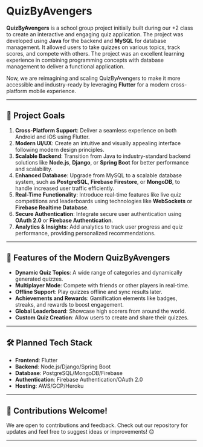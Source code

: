 # QuizByAvengers  

**QuizByAvengers** is a school group project initially built during our +2 class to create an interactive and engaging quiz application. The project was developed using **Java** for the backend and **MySQL** for database management. It allowed users to take quizzes on various topics, track scores, and compete with others. The project was an excellent learning experience in combining programming concepts with database management to deliver a functional application.  

Now, we are reimagining and scaling QuizByAvengers to make it more accessible and industry-ready by leveraging **Flutter** for a modern cross-platform mobile experience.  

---

## 🚀 Project Goals  

1. **Cross-Platform Support**: Deliver a seamless experience on both Android and iOS using Flutter.  
2. **Modern UI/UX**: Create an intuitive and visually appealing interface following modern design principles.  
3. **Scalable Backend**: Transition from Java to industry-standard backend solutions like **Node.js**, **Django**, or **Spring Boot** for better performance and scalability.  
4. **Enhanced Database**: Upgrade from MySQL to a scalable database system, such as **PostgreSQL**, **Firebase Firestore**, or **MongoDB**, to handle increased user traffic efficiently.  
5. **Real-Time Functionality**: Introduce real-time features like live quiz competitions and leaderboards using technologies like **WebSockets** or **Firebase Realtime Database**.  
6. **Secure Authentication**: Integrate secure user authentication using **OAuth 2.0** or **Firebase Authentication**.  
7. **Analytics & Insights**: Add analytics to track user progress and quiz performance, providing personalized recommendations.  

---

## 🌟 Features of the Modern QuizByAvengers  

- **Dynamic Quiz Topics**: A wide range of categories and dynamically generated quizzes.  
- **Multiplayer Mode**: Compete with friends or other players in real-time.  
- **Offline Support**: Play quizzes offline and sync results later.  
- **Achievements and Rewards**: Gamification elements like badges, streaks, and rewards to boost engagement.  
- **Global Leaderboard**: Showcase high scorers from around the world.  
- **Custom Quiz Creation**: Allow users to create and share their quizzes.  

---

## 🛠️ Planned Tech Stack  

- **Frontend**: Flutter  
- **Backend**: Node.js/Django/Spring Boot  
- **Database**: PostgreSQL/MongoDB/Firebase  
- **Authentication**: Firebase Authentication/OAuth 2.0  
- **Hosting**: AWS/GCP/Heroku  

---

## 🤝 Contributions Welcome!  

We are open to contributions and feedback. Check out our repository for updates and feel free to suggest ideas or improvements! 😊  

---
